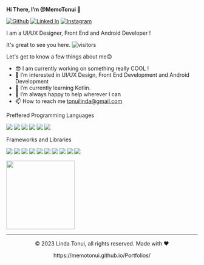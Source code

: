__Hi There, I’m @MemoTonui 👋__


 [<img alt="Github" src="https://img.shields.io/badge/GitHub-%2312100E.svg?&style=for-the-badge&logo=Github&logoColor=white" />](https://github.com/MemoTonui) [<img alt="Linked In" src="https://img.shields.io/badge/linkedin-%231DA1F2.svg?&style=for-the-badge&logo=linkedin&logoColor=white" />](https://www.linkedin.com/in/linda-tonui-9977761b2/)  [<img alt="Instagram" src="https://img.shields.io/badge/Instagram-E4405F?style=for-the-badge&logo=instagram&logoColor=white" />](https://www.instagram.com/tonuidesigns/)

I am a UI/UX Designer, Front End and Android Developer !

 It's great to see you here. ![visitors](https://visitor-badge.glitch.me/badge?page_id=${your.MemoTonui})

Let's get to know a few things about me😊
- 😎 I am currently working on something really COOL !
- 👀 I’m interested in UI/UX Design, Front End Development and Android Development
- 🌱 I’m currently learning Kotlin.
- 💞️ I’m always happy to help wherever I can
- 📫 How to reach me tonuilinda@gmail.com

Preffered Programming Languages
<p>
    <img src="https://img.shields.io/badge/Java-ED8B00?style=for-the-badge&logo=java&logoColor=white" />
  <img src="https://img.shields.io/badge/JavaScript-323330?style=for-the-badge&logo=javascript&logoColor=F7DF1E" />
  <img src="https://img.shields.io/badge/TypeScript-007ACC?style=for-the-badge&logo=typescript&logoColor=white" />
  <img src="https://img.shields.io/badge/json-5E5C5C?style=for-the-badge&logo=json&logoColor=white" />
  <img src="https://img.shields.io/badge/HTML5-E34F26?style=for-the-badge&logo=html5&logoColor=white" />
  <img src="https://img.shields.io/badge/CSS3-1572B6?style=for-the-badge&logo=css3&logoColor=white" />
</p>

Frameworks and Libraries
<p>
    <img src="https://img.shields.io/badge/Android-323330?style=for-the-badge&logo=android&logoColor=white" />
  <img src="https://img.shields.io/badge/Node.js-339933?style=for-the-badge&logo=nodedotjs&logoColor=white" />
  <img src="https://img.shields.io/badge/React-20232A?style=for-the-badge&logo=react&logoColor=61DAFB" />
  <img src="https://img.shields.io/badge/Vue.js-35495E?style=for-the-badge&logo=vuedotjs&logoColor=4FC08D" />
  <img src="https://img.shields.io/badge/Angular-DD0031?style=for-the-badge&logo=angular&logoColor=white" />
  <img src="https://img.shields.io/badge/AngularJS-E23237?style=for-the-badge&logo=angularjs&logoColor=white" />
  <img src="https://img.shields.io/badge/Bootstrap-563D7C?style=for-the-badge&logo=bootstrap&logoColor=white" />
  <img src="https://img.shields.io/badge/Tailwind_CSS-38B2AC?style=for-the-badge&logo=tailwind-css&logoColor=white" />
  <img src="https://img.shields.io/badge/jQuery-0769AD?style=for-the-badge&logo=jquery&logoColor=white" />
  <img src="https://img.shields.io/badge/next.js-000000?style=for-the-badge&logo=nextdotjs&logoColor=white" />
</p>

 <img height="180em" src="https://github-readme-stats.vercel.app/api?username=MemoTonui&show_icons=true&hide_border=true&&count_private=true&include_all_commits=true" />
 



---
<p align="center"> © 2023 Linda Tonui, all rights reserved. Made with ❤️  </p>
<p align="center">
https://memotonui.github.io/Portfolios/
</p>
<!---
MemoTonui/MemoTonui is a ✨ special ✨ repository because its `README.md` (this file) appears on your GitHub profile.
You can click the Preview link to take a look at your changes.
--->
